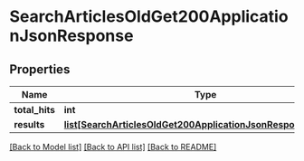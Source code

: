 # SearchArticlesOldGet200ApplicationJsonResponse

## Properties
Name | Type | Description | Notes
------------ | ------------- | ------------- | -------------
**total_hits** | **int** |  | [optional] 
**results** | [**list[SearchArticlesOldGet200ApplicationJsonResponseResults]**](SearchArticlesOldGet200ApplicationJsonResponseResults.md) |  | [optional] 

[[Back to Model list]](../README.md#documentation-for-models) [[Back to API list]](../README.md#documentation-for-api-endpoints) [[Back to README]](../README.md)


